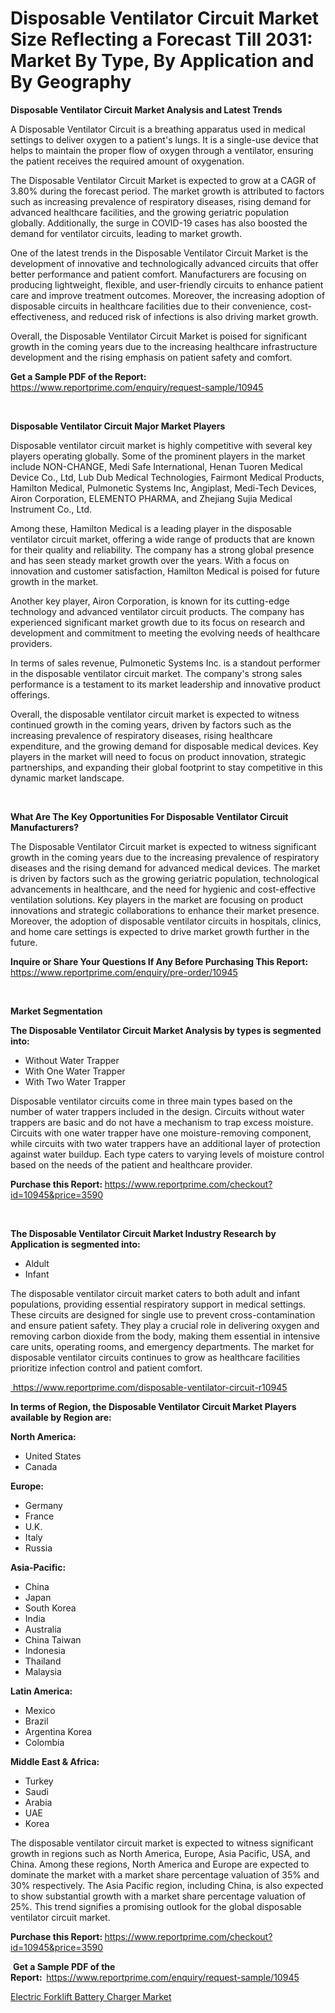 <p><h1>Disposable Ventilator Circuit Market Size Reflecting a Forecast Till 2031: Market By Type, By Application and By Geography</h1></p><p><strong>Disposable Ventilator Circuit Market Analysis and Latest Trends</strong></p>
<p><p>A Disposable Ventilator Circuit is a breathing apparatus used in medical settings to deliver oxygen to a patient's lungs. It is a single-use device that helps to maintain the proper flow of oxygen through a ventilator, ensuring the patient receives the required amount of oxygenation.</p><p>The Disposable Ventilator Circuit Market is expected to grow at a CAGR of 3.80% during the forecast period. The market growth is attributed to factors such as increasing prevalence of respiratory diseases, rising demand for advanced healthcare facilities, and the growing geriatric population globally. Additionally, the surge in COVID-19 cases has also boosted the demand for ventilator circuits, leading to market growth.</p><p>One of the latest trends in the Disposable Ventilator Circuit Market is the development of innovative and technologically advanced circuits that offer better performance and patient comfort. Manufacturers are focusing on producing lightweight, flexible, and user-friendly circuits to enhance patient care and improve treatment outcomes. Moreover, the increasing adoption of disposable circuits in healthcare facilities due to their convenience, cost-effectiveness, and reduced risk of infections is also driving market growth.</p><p>Overall, the Disposable Ventilator Circuit Market is poised for significant growth in the coming years due to the increasing healthcare infrastructure development and the rising emphasis on patient safety and comfort.</p></p>
<p><strong>Get a Sample PDF of the Report:&nbsp;</strong> <a href="https://www.reportprime.com/enquiry/request-sample/10945">https://www.reportprime.com/enquiry/request-sample/10945</a></p>
<p>&nbsp;</p>
<p><strong>Disposable Ventilator Circuit Major Market Players</strong></p>
<p><p>Disposable ventilator circuit market is highly competitive with several key players operating globally. Some of the prominent players in the market include NON-CHANGE, Medi Safe International, Henan Tuoren Medical Device Co., Ltd, Lub Dub Medical Technologies, Fairmont Medical Products, Hamilton Medical, Pulmonetic Systems Inc, Angiplast, Medi-Tech Devices, Airon Corporation, ELEMENTO PHARMA, and Zhejiang Sujia Medical Instrument Co., Ltd.</p><p>Among these, Hamilton Medical is a leading player in the disposable ventilator circuit market, offering a wide range of products that are known for their quality and reliability. The company has a strong global presence and has seen steady market growth over the years. With a focus on innovation and customer satisfaction, Hamilton Medical is poised for future growth in the market.</p><p>Another key player, Airon Corporation, is known for its cutting-edge technology and advanced ventilator circuit products. The company has experienced significant market growth due to its focus on research and development and commitment to meeting the evolving needs of healthcare providers.</p><p>In terms of sales revenue, Pulmonetic Systems Inc. is a standout performer in the disposable ventilator circuit market. The company's strong sales performance is a testament to its market leadership and innovative product offerings.</p><p>Overall, the disposable ventilator circuit market is expected to witness continued growth in the coming years, driven by factors such as the increasing prevalence of respiratory diseases, rising healthcare expenditure, and the growing demand for disposable medical devices. Key players in the market will need to focus on product innovation, strategic partnerships, and expanding their global footprint to stay competitive in this dynamic market landscape.</p></p>
<p>&nbsp;</p>
<p><strong>What Are The Key Opportunities For Disposable Ventilator Circuit Manufacturers?</strong></p>
<p><p>The Disposable Ventilator Circuit market is expected to witness significant growth in the coming years due to the increasing prevalence of respiratory diseases and the rising demand for advanced medical devices. The market is driven by factors such as the growing geriatric population, technological advancements in healthcare, and the need for hygienic and cost-effective ventilation solutions. Key players in the market are focusing on product innovations and strategic collaborations to enhance their market presence. Moreover, the adoption of disposable ventilator circuits in hospitals, clinics, and home care settings is expected to drive market growth further in the future.</p></p>
<p><strong>Inquire or Share Your Questions If Any Before Purchasing This Report:</strong> <a href="https://www.reportprime.com/enquiry/pre-order/10945">https://www.reportprime.com/enquiry/pre-order/10945</a></p>
<p>&nbsp;</p>
<p><strong>Market Segmentation</strong></p>
<p><strong>The Disposable Ventilator Circuit Market Analysis by types is segmented into:</strong></p>
<p><ul><li>Without Water Trapper</li><li>With One Water Trapper</li><li>With Two Water Trapper</li></ul></p>
<p><p>Disposable ventilator circuits come in three main types based on the number of water trappers included in the design. Circuits without water trappers are basic and do not have a mechanism to trap excess moisture. Circuits with one water trapper have one moisture-removing component, while circuits with two water trappers have an additional layer of protection against water buildup. Each type caters to varying levels of moisture control based on the needs of the patient and healthcare provider.</p></p>
<p><strong>Purchase this Report:&nbsp;</strong><a href="https://www.reportprime.com/checkout?id=10945&price=3590">https://www.reportprime.com/checkout?id=10945&price=3590</a></p>
<p>&nbsp;</p>
<p><strong>The Disposable Ventilator Circuit Market Industry Research by Application is segmented into:</strong></p>
<p><ul><li>Aldult</li><li>Infant</li></ul></p>
<p><p>The disposable ventilator circuit market caters to both adult and infant populations, providing essential respiratory support in medical settings. These circuits are designed for single use to prevent cross-contamination and ensure patient safety. They play a crucial role in delivering oxygen and removing carbon dioxide from the body, making them essential in intensive care units, operating rooms, and emergency departments. The market for disposable ventilator circuits continues to grow as healthcare facilities prioritize infection control and patient comfort.</p></p>
<p><a href="https://www.reportprime.com/disposable-ventilator-circuit-r10945">&nbsp;https://www.reportprime.com/disposable-ventilator-circuit-r10945</a></p>
<p><strong>In terms of Region, the Disposable Ventilator Circuit Market Players available by Region are:</strong></p>
<p>
    <p> <strong> North America: </strong>
        <ul>
            <li>United States</li>
            <li>Canada</li>
        </ul>
        </p> 
    <p> <strong> Europe: </strong>
        <ul>
            <li>Germany</li>
            <li>France</li>
            <li>U.K.</li>
            <li>Italy</li>
            <li>Russia</li>
        </ul>
        </p> 
    <p> <strong> Asia-Pacific: </strong>
        <ul>
            <li>China</li>
            <li>Japan</li>
            <li>South Korea</li>
            <li>India</li>
            <li>Australia</li>
            <li>China Taiwan</li>
            <li>Indonesia</li>
            <li>Thailand</li>
            <li>Malaysia</li>
        </ul>
        </p> 
    <p> <strong> Latin America: </strong>
        <ul>
            <li>Mexico</li>
            <li>Brazil</li>
            <li>Argentina Korea</li>
            <li>Colombia</li>
        </ul>
        </p> 
    <p> <strong> Middle East & Africa: </strong>
        <ul>
            <li>Turkey</li>
            <li>Saudi</li>
            <li>Arabia</li>
            <li>UAE</li>
            <li>Korea</li>
        </ul>
    </p>
    </p>
<p><p>The disposable ventilator circuit market is expected to witness significant growth in regions such as North America, Europe, Asia Pacific, USA, and China. Among these regions, North America and Europe are expected to dominate the market with a market share percentage valuation of 35% and 30% respectively. The Asia Pacific region, including China, is also expected to show substantial growth with a market share percentage valuation of 25%. This trend signifies a promising outlook for the global disposable ventilator circuit market.</p></p>
<p><strong>Purchase this Report: </strong><a href="https://www.reportprime.com/checkout?id=10945&price=3590">https://www.reportprime.com/checkout?id=10945&price=3590</a></p>
<p>&nbsp;<strong>Get a Sample PDF of the Report:&nbsp;&nbsp;</strong><a href="https://www.reportprime.com/enquiry/request-sample/10945">https://www.reportprime.com/enquiry/request-sample/10945</a></p>
<p><strong></strong></p>
<p><p><a href="https://eight-handstand-8fb.notion.site/Electric-Forklift-Battery-Charger-Market-Report-Reveals-the-Latest-Trends-And-Growth-Opportunities-o-990a832ec8524ccab4bfc50001ae9fae">Electric Forklift Battery Charger Market</a></p></p>